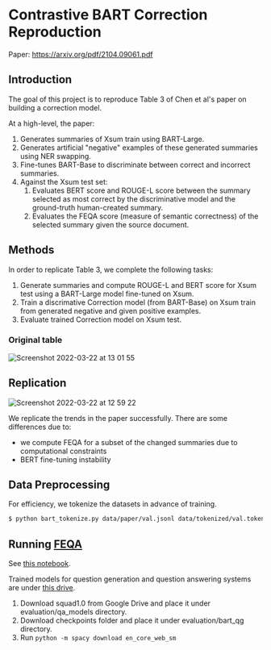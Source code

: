 # Contrastive BART Correction Reproduction

Paper: https://arxiv.org/pdf/2104.09061.pdf

## Introduction

The goal of this project is to reproduce Table 3 of Chen et al's paper
on building a correction model.

At a high-level, the paper:

1. Generates summaries of Xsum train using BART-Large.
2. Generates artificial "negative" examples of these generated summaries using NER swapping.
3. Fine-tunes BART-Base to discriminate between correct and incorrect summaries.
4. Against the Xsum test set:
    1. Evaluates BERT score and ROUGE-L score between the summary selected as most correct by the
   discriminative model and the ground-truth human-created summary.
   2. Evaluates the FEQA score (measure of semantic correctness) of the selected summary given the source document.

## Methods

In order to replicate Table 3, we complete the following tasks:

1. Generate summaries and compute ROUGE-L and BERT score for Xsum test using a BART-Large model fine-tuned on Xsum.
2. Train a discrimative Correction model (from BART-Base) on Xsum train from generated negative and given positive examples.
4. Evaluate trained Correction model on Xsum test.

### Original table
![Screenshot 2022-03-22 at 13 01 55](https://user-images.githubusercontent.com/1349225/159535087-48116051-f951-41ac-92fb-ef1f1c12c6d1.png)


## Replication
![Screenshot 2022-03-22 at 12 59 22](https://user-images.githubusercontent.com/1349225/159534666-a8a6dbe2-dc15-4d43-93f6-e794aca8819f.png)

We replicate the trends in the paper successfully. There are some differences due to:
- we compute FEQA for a subset of the changed summaries due to computational constraints
- BERT fine-tuning instability


## Data Preprocessing

For efficiency, we tokenize the datasets in advance of training.

```bash
$ python bart_tokenize.py data/paper/val.jsonl data/tokenized/val.tokenized.jsonl
```

## Running [FEQA](https://github.com/esdurmus/feqa)
See [this notebook](https://colab.research.google.com/drive/1ie9oz20mt6RRm6KsGLM9Mwxn9LQJAWKr?authuser=1#scrollTo=NOP0jqxdKiCZ).

Trained models for question generation and question answering systems are under [this drive](https://drive.google.com/drive/u/1/folders/1O3kjSIhjDULw1RPJZTQ002GK3XNo2Vxl).

1. Download squad1.0 from Google Drive and place it under evaluation/qa_models directory.
2. Download checkpoints folder and place it under evaluation/bart_qg directory.
3. Run `python -m spacy download en_core_web_sm`
